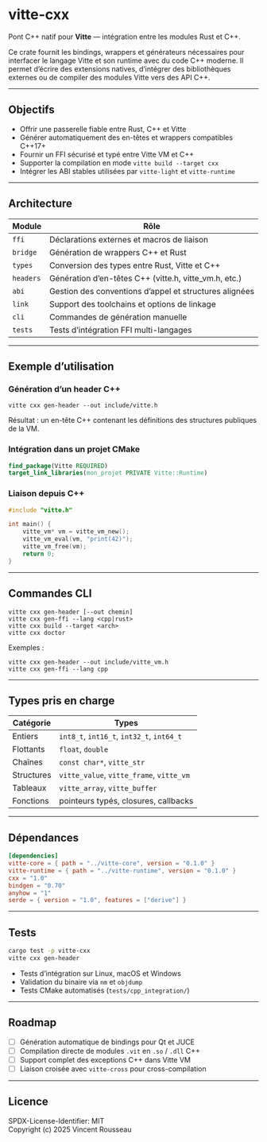 

# vitte-cxx

Pont C++ natif pour **Vitte** — intégration entre les modules Rust et C++.

Ce crate fournit les bindings, wrappers et générateurs nécessaires pour interfacer le langage Vitte et son runtime avec du code C++ moderne. Il permet d’écrire des extensions natives, d’intégrer des bibliothèques externes ou de compiler des modules Vitte vers des API C++.

---

## Objectifs

- Offrir une passerelle fiable entre Rust, C++ et Vitte  
- Générer automatiquement des en-têtes et wrappers compatibles C++17+  
- Fournir un FFI sécurisé et typé entre Vitte VM et C++  
- Supporter la compilation en mode `vitte build --target cxx`  
- Intégrer les ABI stables utilisées par `vitte-light` et `vitte-runtime`  

---

## Architecture

| Module         | Rôle |
|----------------|------|
| `ffi`          | Déclarations externes et macros de liaison |
| `bridge`       | Génération de wrappers C++ et Rust |
| `types`        | Conversion des types entre Rust, Vitte et C++ |
| `headers`      | Génération d’en-têtes C++ (vitte.h, vitte_vm.h, etc.) |
| `abi`          | Gestion des conventions d’appel et structures alignées |
| `link`         | Support des toolchains et options de linkage |
| `cli`          | Commandes de génération manuelle |
| `tests`        | Tests d’intégration FFI multi-langages |

---

## Exemple d’utilisation

### Génération d’un header C++

```
vitte cxx gen-header --out include/vitte.h
```

Résultat : un en-tête C++ contenant les définitions des structures publiques de la VM.

### Intégration dans un projet CMake

```cmake
find_package(Vitte REQUIRED)
target_link_libraries(mon_projet PRIVATE Vitte::Runtime)
```

### Liaison depuis C++

```cpp
#include "vitte.h"

int main() {
    vitte_vm* vm = vitte_vm_new();
    vitte_vm_eval(vm, "print(42)");
    vitte_vm_free(vm);
    return 0;
}
```

---

## Commandes CLI

```
vitte cxx gen-header [--out chemin]
vitte cxx gen-ffi --lang <cpp|rust>
vitte cxx build --target <arch>
vitte cxx doctor
```

Exemples :
```
vitte cxx gen-header --out include/vitte_vm.h
vitte cxx gen-ffi --lang cpp
```

---

## Types pris en charge

| Catégorie | Types |
|------------|--------|
| Entiers | `int8_t`, `int16_t`, `int32_t`, `int64_t` |
| Flottants | `float`, `double` |
| Chaînes | `const char*`, `vitte_str` |
| Structures | `vitte_value`, `vitte_frame`, `vitte_vm` |
| Tableaux | `vitte_array`, `vitte_buffer` |
| Fonctions | pointeurs typés, closures, callbacks |

---

## Dépendances

```toml
[dependencies]
vitte-core = { path = "../vitte-core", version = "0.1.0" }
vitte-runtime = { path = "../vitte-runtime", version = "0.1.0" }
cxx = "1.0"
bindgen = "0.70"
anyhow = "1"
serde = { version = "1.0", features = ["derive"] }
```

---

## Tests

```bash
cargo test -p vitte-cxx
vitte cxx gen-header
```

- Tests d’intégration sur Linux, macOS et Windows  
- Validation du binaire via `nm` et `objdump`  
- Tests CMake automatisés (`tests/cpp_integration/`)  

---

## Roadmap

- [ ] Génération automatique de bindings pour Qt et JUCE  
- [ ] Compilation directe de modules `.vit` en `.so` / `.dll` C++  
- [ ] Support complet des exceptions C++ dans Vitte VM  
- [ ] Liaison croisée avec `vitte-cross` pour cross-compilation  

---

## Licence

SPDX-License-Identifier: MIT  
Copyright (c) 2025 Vincent Rousseau